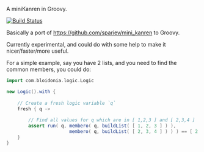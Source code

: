 A miniKanren in Groovy.

[![Build Status](https://travis-ci.org/timyates/groovy-logic.png)](https://travis-ci.org/timyates/groovy-logic)

Basically a port of https://github.com/spariev/mini_kanren to Groovy.

Currently experimental, and could do with some help to make it nicer/faster/more useful.

For a simple example, say you have 2 lists, and you need to find the common members, you could do:

```groovy
import com.bloidonia.logic.Logic

new Logic().with {
    
    // Create a fresh logic variable `q`
    fresh { q ->
    
        // Find all values for q which are in [ 1,2,3 ] and [ 2,3,4 ]
        assert run( q, membero( q, buildList( [ 1, 2, 3 ] ) ),
                       membero( q, buildList( [ 2, 3, 4 ] ) ) ) == [ 2, 3 ]
    }
}
```
